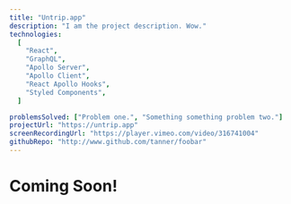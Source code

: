 ```yaml
---
title: "Untrip.app"
description: "I am the project description. Wow."
technologies:
  [
    "React",
    "GraphQL",
    "Apollo Server",
    "Apollo Client",
    "React Apollo Hooks",
    "Styled Components",
  ]

problemsSolved: ["Problem one.", "Something something problem two."]
projectUrl: "https://untrip.app"
screenRecordingUrl: "https://player.vimeo.com/video/316741004"
githubRepo: "http://www.github.com/tanner/foobar"
---
```


# Coming Soon!
